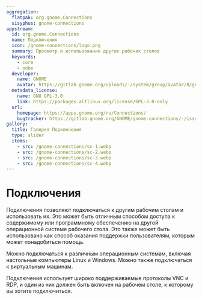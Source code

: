 ```yaml
---
aggregation:
  flatpak: org.gnome.Connections
  sisyphus: gnome-connections
appstream:
  id: org.gnome.Connections
  name: Подключения
  icon: /gnome-connections/logo.png
  summary: Просмотр и использование других рабочих столов
  keywords:
    - core
    - oobe
  developer:
    name: GNOME
    avatar: https://gitlab.gnome.org/uploads/-/system/group/avatar/8/gnomelogo.png?width=48
  metadata_license:
    name: GNU GPL-3.0
    link: https://packages.altlinux.org/license/GPL-3.0-only
  url:
    homepage: https://apps.gnome.org/ru/Connections/
    bugtracker: https://gitlab.gnome.org/GNOME/gnome-connections/-/issues
gallery:
  title: Галерея Подключения
  type: slider
  items:
    - src: /gnome-connections/sc-1.webp
    - src: /gnome-connections/sc-2.webp
    - src: /gnome-connections/sc-3.webp
    - src: /gnome-connections/sc-4.webp
---
```


# Подключения

Подключения позволяют подключаться к другим рабочим столам и использовать их. Это может быть отличным способом доступа к содержимому или программному обеспечению на другой операционной системе рабочего стола. Это также может быть использовано как способ оказания поддержки пользователям, которым может понадобиться помощь.

Можно подключаться к различным операционным системам, включая настольные компьютеры Linux и Windows. Можно также подключаться к виртуальным машинам.

Подключения использует широко поддерживаемые протоколы VNC и RDP, и один из них должен быть включен на рабочем столе, к которому вы хотите подключиться.

<AGWGallery />

<!--@include: @apps/.parts/install/content-repo.md-->
<!--@include: @apps/.parts/install/content-flatpak.md-->

